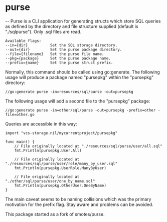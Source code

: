 # purse
--
Purse is a CLI application for generating structs which store SQL queries as
defined by the directory and file structure supplied (default is "./sqlpurse").
Only .sql files are read.

    Available flags:
    --in={dir}          Set the SQL storage directory.
    --out={dir}         Set the purse package directory.
    --file={filename}   Set the purse file name.
    --pkg={package}     Set the purse package name.
    --prefix={name}     Set the purse struct prefix.

Normally, this command should be called using go:generate. The following usage
will produce a package named "pursepkg" within the "pursepkg" directory:

    //go:generate purse -in=resources/sql/purse -out=pursepkg

The following usage will add a second file to the "pursepkg" package:

    //go:generate purse -in=other/sql/purse -out=pursepkg -prefix=other -file=other.go

Queries are accessible in this way:

    import "vcs-storage.nil/mycurrentproject/pursepkg"

    func main() {
    	// File originally located at "./resources/sql/purse/user/all.sql"
    	fmt.Println(pursepkg.User.All)

    	// File originally located at "./resources/sql/purse/user/role/many_by_user.sql"
    	fmt.Println(pursepkg.UserRole.ManyByUser)

    	// File originally located at "./other/sql/purse/user/one_by_name.sql"
    	fmt.Println(pursepkg.OtherUser.OneByName)
    }

The main caveat seems to be naming collisions which was the primary motivation
for the prefix flag. Stay aware and problems can be avoided.

This package started as a fork of smotes/purse.
